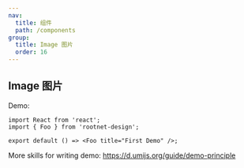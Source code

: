 ```yaml
---
nav:
  title: 组件
  path: /components
group:
  title: Image 图片
  order: 16
---
```


## Image 图片

Demo:

```tsx
import React from 'react';
import { Foo } from 'rootnet-design';

export default () => <Foo title="First Demo" />;
```

More skills for writing demo: https://d.umijs.org/guide/demo-principle
